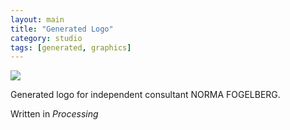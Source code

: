 ```yaml
---
layout: main
title: "Generated Logo"
category: studio
tags: [generated, graphics]
---
```



![](/assets/image/logo_norma.gif)


Generated logo for independent consultant NORMA FOGELBERG.

Written in *Processing*
